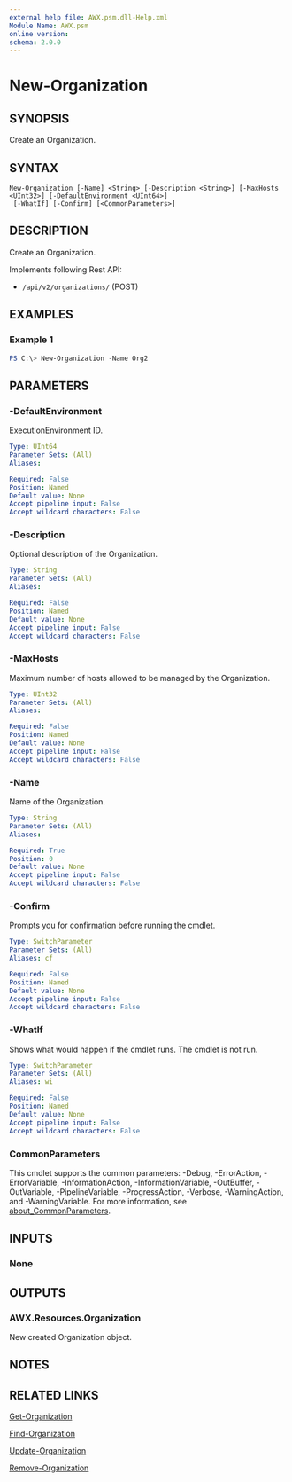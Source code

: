 ```yaml
---
external help file: AWX.psm.dll-Help.xml
Module Name: AWX.psm
online version:
schema: 2.0.0
---
```


# New-Organization

## SYNOPSIS
Create an Organization.

## SYNTAX

```
New-Organization [-Name] <String> [-Description <String>] [-MaxHosts <UInt32>] [-DefaultEnvironment <UInt64>]
 [-WhatIf] [-Confirm] [<CommonParameters>]
```

## DESCRIPTION
Create an Organization.

Implements following Rest API:  
- `/api/v2/organizations/` (POST)

## EXAMPLES

### Example 1
```powershell
PS C:\> New-Organization -Name Org2
```

## PARAMETERS

### -DefaultEnvironment
ExecutionEnvironment ID.

```yaml
Type: UInt64
Parameter Sets: (All)
Aliases:

Required: False
Position: Named
Default value: None
Accept pipeline input: False
Accept wildcard characters: False
```

### -Description
Optional description of the Organization.

```yaml
Type: String
Parameter Sets: (All)
Aliases:

Required: False
Position: Named
Default value: None
Accept pipeline input: False
Accept wildcard characters: False
```

### -MaxHosts
Maximum number of hosts allowed to be managed by the Organization.

```yaml
Type: UInt32
Parameter Sets: (All)
Aliases:

Required: False
Position: Named
Default value: None
Accept pipeline input: False
Accept wildcard characters: False
```

### -Name
Name of the Organization.

```yaml
Type: String
Parameter Sets: (All)
Aliases:

Required: True
Position: 0
Default value: None
Accept pipeline input: False
Accept wildcard characters: False
```

### -Confirm
Prompts you for confirmation before running the cmdlet.

```yaml
Type: SwitchParameter
Parameter Sets: (All)
Aliases: cf

Required: False
Position: Named
Default value: None
Accept pipeline input: False
Accept wildcard characters: False
```

### -WhatIf
Shows what would happen if the cmdlet runs. The cmdlet is not run.

```yaml
Type: SwitchParameter
Parameter Sets: (All)
Aliases: wi

Required: False
Position: Named
Default value: None
Accept pipeline input: False
Accept wildcard characters: False
```

### CommonParameters
This cmdlet supports the common parameters: -Debug, -ErrorAction, -ErrorVariable, -InformationAction, -InformationVariable, -OutBuffer, -OutVariable, -PipelineVariable, -ProgressAction, -Verbose, -WarningAction, and -WarningVariable. For more information, see [about_CommonParameters](http://go.microsoft.com/fwlink/?LinkID=113216).

## INPUTS

### None
## OUTPUTS

### AWX.Resources.Organization
New created Organization object.

## NOTES

## RELATED LINKS

[Get-Organization](Get-Organization.md)

[Find-Organization](Find-Organization.md)

[Update-Organization](Update-Organization.md)

[Remove-Organization](Remove-Organization.md)
